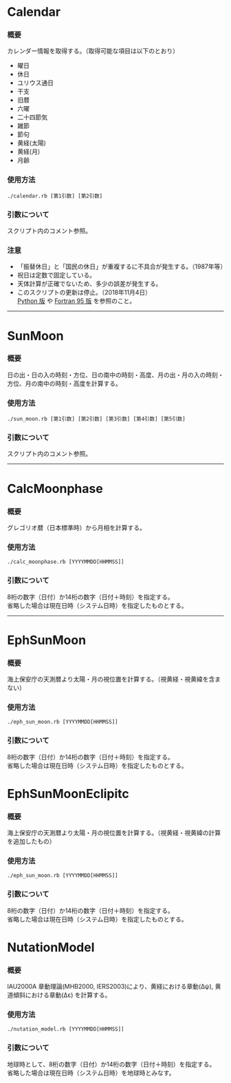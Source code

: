 Calendar
========

### 概要

カレンダー情報を取得する。（取得可能な項目は以下のとおり）

* 曜日
* 休日
* ユリウス通日
* 干支
* 旧暦
* 六曜
* 二十四節気
* 雑節
* 節句
* 黄経(太陽)
* 黄経(月)
* 月齢

### 使用方法

`./calendar.rb [第1引数] [第2引数]`

### 引数について

スクリプト内のコメント参照。

### 注意

* 「振替休日」と「国民の休日」が重複するに不具合が発生する。（1987年等）
* 祝日は定数で固定している。
* 天体計算が正確でないため、多少の誤差が発生する。
* このスクリプトの更新は停止。（2018年11月4日）  
  [Python 版](https://github.com/komasaru/CalendarPy "komasaru/CalendarPy: Python scripts to calculate calendar.") や [Fortran 95 版](https://github.com/komasaru/CalendarF95 "komasaru/CalendarF95: Calendar calculation with Fortran 95") を参照のこと。

---

SunMoon
=======

### 概要

日の出・日の入の時刻・方位、日の南中の時刻・高度、月の出・月の入の時刻・方位、月の南中の時刻・高度を計算する。

### 使用方法

`./sun_moon.rb [第1引数] [第2引数] [第3引数] [第4引数] [第5引数]`

### 引数について

スクリプト内のコメント参照。

---

CalcMoonphase
=============

### 概要

グレゴリオ暦（日本標準時）から月相を計算する。

### 使用方法

`./calc_moonphase.rb [YYYYMMDD[HHMMSS]]`

### 引数について

8桁の数字（日付）か14桁の数字（日付＋時刻）を指定する。  
省略した場合は現在日時（システム日時）を指定したものとする。

---

EphSunMoon
==========

### 概要

海上保安庁の天測暦より太陽・月の視位置を計算する。（視黄経・視黄緯を含まない）

### 使用方法

`./eph_sun_moon.rb [YYYYMMDD[HHMMSS]]`

### 引数について

8桁の数字（日付）か14桁の数字（日付＋時刻）を指定する。  
省略した場合は現在日時（システム日時）を指定したものとする。

EphSunMoonEclipitc
==================

### 概要

海上保安庁の天測暦より太陽・月の視位置を計算する。（視黄経・視黄緯の計算を追加したもの）

### 使用方法

`./eph_sun_moon.rb [YYYYMMDD[HHMMSS]]`

### 引数について

8桁の数字（日付）か14桁の数字（日付＋時刻）を指定する。  
省略した場合は現在日時（システム日時）を指定したものとする。

NutationModel
=============

### 概要

IAU2000A 章動理論(MHB2000, IERS2003)により、黄経における章動(Δψ), 黄道傾斜における章動(Δε) を計算する。

### 使用方法

`./nutation_model.rb [YYYYMMDD[HHMMSS]]`

### 引数について

地球時として、8桁の数字（日付）か14桁の数字（日付＋時刻）を指定する。  
省略した場合は現在日時（システム日時）を地球時とみなす。

